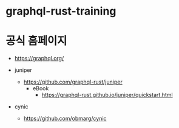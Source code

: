 # graphql-rust-training


# 공식 홈페이지
- https://graphql.org/


- juniper
  - https://github.com/graphql-rust/juniper
    - eBook
      - https://graphql-rust.github.io/juniper/quickstart.html
     
- cynic
  - https://github.com/obmarg/cynic
